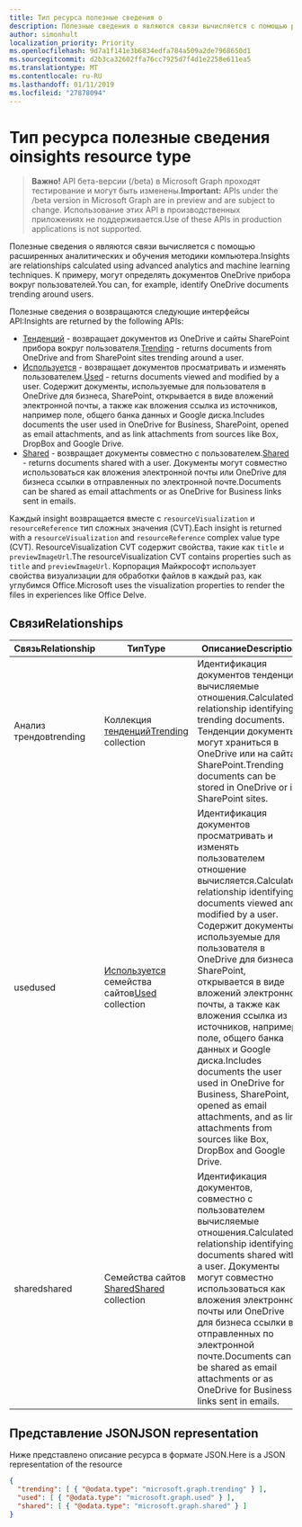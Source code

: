 ```yaml
---
title: Тип ресурса полезные сведения о
description: Полезные сведения о являются связи вычисляется с помощью расширенных аналитических и обучения методики компьютера. К примеру, могут определять документов OneDrive прибора вокруг пользователей.
author: simonhult
localization_priority: Priority
ms.openlocfilehash: 9d7a1f141e3b6834edfa784a509a2de7968650d1
ms.sourcegitcommit: d2b3ca32602ffa76cc7925d7f4d1e2258e611ea5
ms.translationtype: MT
ms.contentlocale: ru-RU
ms.lasthandoff: 01/11/2019
ms.locfileid: "27878094"
---
```

# <a name="insights-resource-type"></a><span data-ttu-id="c5f24-104">Тип ресурса полезные сведения о</span><span class="sxs-lookup"><span data-stu-id="c5f24-104">insights resource type</span></span>

> <span data-ttu-id="c5f24-105">**Важно!** API бета-версии (/beta) в Microsoft Graph проходят тестирование и могут быть изменены.</span><span class="sxs-lookup"><span data-stu-id="c5f24-105">**Important:** APIs under the /beta version in Microsoft Graph are in preview and are subject to change.</span></span> <span data-ttu-id="c5f24-106">Использование этих API в производственных приложениях не поддерживается.</span><span class="sxs-lookup"><span data-stu-id="c5f24-106">Use of these APIs in production applications is not supported.</span></span>

<span data-ttu-id="c5f24-107">Полезные сведения о являются связи вычисляется с помощью расширенных аналитических и обучения методики компьютера.</span><span class="sxs-lookup"><span data-stu-id="c5f24-107">Insights are relationships calculated using advanced analytics and machine learning techniques.</span></span> <span data-ttu-id="c5f24-108">К примеру, могут определять документов OneDrive прибора вокруг пользователей.</span><span class="sxs-lookup"><span data-stu-id="c5f24-108">You can, for example, identify OneDrive documents trending around users.</span></span>

<span data-ttu-id="c5f24-109">Полезные сведения о возвращаются следующие интерфейсы API:</span><span class="sxs-lookup"><span data-stu-id="c5f24-109">Insights are returned by the following APIs:</span></span>

- <span data-ttu-id="c5f24-110">[Тенденций](insights-trending.md) - возвращает документов из OneDrive и сайты SharePoint прибора вокруг пользователя.</span><span class="sxs-lookup"><span data-stu-id="c5f24-110">[Trending](insights-trending.md) - returns documents from OneDrive and from SharePoint sites trending around a user.</span></span>
- <span data-ttu-id="c5f24-111">[Используется](insights-used.md) - возвращает документов просматривать и изменять пользователем.</span><span class="sxs-lookup"><span data-stu-id="c5f24-111">[Used](insights-used.md) - returns documents viewed and modified by a user.</span></span> <span data-ttu-id="c5f24-112">Содержит документы, используемые для пользователя в OneDrive для бизнеса, SharePoint, открывается в виде вложений электронной почты, а также как вложения ссылка из источников, например поле, общего банка данных и Google диска.</span><span class="sxs-lookup"><span data-stu-id="c5f24-112">Includes documents the user used in OneDrive for Business, SharePoint, opened as email attachments, and as link attachments from sources like Box, DropBox and Google Drive.</span></span>
- <span data-ttu-id="c5f24-113">[Shared](insights-shared.md) - возвращает документы совместно с пользователем.</span><span class="sxs-lookup"><span data-stu-id="c5f24-113">[Shared](insights-shared.md) - returns documents shared with a user.</span></span> <span data-ttu-id="c5f24-114">Документы могут совместно использоваться как вложения электронной почты или OneDrive для бизнеса ссылки в отправленных по электронной почте.</span><span class="sxs-lookup"><span data-stu-id="c5f24-114">Documents can be shared as email attachments or as OneDrive for Business links sent in emails.</span></span>

<span data-ttu-id="c5f24-115">Каждый insight возвращается вместе с `resourceVisualization` и `resourceReference` тип сложных значения (CVT).</span><span class="sxs-lookup"><span data-stu-id="c5f24-115">Each insight is returned with a `resourceVisualization` and `resourceReference` complex value type (CVT).</span></span> <span data-ttu-id="c5f24-116">ResourceVisualization CVT содержит свойства, такие как `title` и `previewImageUrl`.</span><span class="sxs-lookup"><span data-stu-id="c5f24-116">The resourceVisualization CVT contains properties such as `title` and `previewImageUrl`.</span></span> <span data-ttu-id="c5f24-117">Корпорация Майкрософт использует свойства визуализации для обработки файлов в каждый раз, как углубимся Office.</span><span class="sxs-lookup"><span data-stu-id="c5f24-117">Microsoft uses the visualization properties to render the files in experiences like Office Delve.</span></span>

## <a name="relationships"></a><span data-ttu-id="c5f24-118">Связи</span><span class="sxs-lookup"><span data-stu-id="c5f24-118">Relationships</span></span>

| <span data-ttu-id="c5f24-119">Связь</span><span class="sxs-lookup"><span data-stu-id="c5f24-119">Relationship</span></span>      | <span data-ttu-id="c5f24-120">Тип</span><span class="sxs-lookup"><span data-stu-id="c5f24-120">Type</span></span>          | <span data-ttu-id="c5f24-121">Описание</span><span class="sxs-lookup"><span data-stu-id="c5f24-121">Description</span></span>  |
| ------------- |---------------| -------------|
| <span data-ttu-id="c5f24-122">Анализ трендов</span><span class="sxs-lookup"><span data-stu-id="c5f24-122">trending</span></span>      | <span data-ttu-id="c5f24-123">Коллекция [тенденций](insights-trending.md)</span><span class="sxs-lookup"><span data-stu-id="c5f24-123">[Trending](insights-trending.md) collection</span></span>       | <span data-ttu-id="c5f24-124">Идентификация документов тенденции вычисляемые отношения.</span><span class="sxs-lookup"><span data-stu-id="c5f24-124">Calculated relationship identifying trending documents.</span></span> <span data-ttu-id="c5f24-125">Тенденции документы могут храниться в OneDrive или на сайтах SharePoint.</span><span class="sxs-lookup"><span data-stu-id="c5f24-125">Trending documents can be stored in OneDrive or in SharePoint sites.</span></span>   |
| <span data-ttu-id="c5f24-126">used</span><span class="sxs-lookup"><span data-stu-id="c5f24-126">used</span></span>      | <span data-ttu-id="c5f24-127">[Используется](insights-used.md) семейства сайтов</span><span class="sxs-lookup"><span data-stu-id="c5f24-127">[Used](insights-used.md) collection</span></span>       | <span data-ttu-id="c5f24-128">Идентификация документов просматривать и изменять пользователем отношение вычисляется.</span><span class="sxs-lookup"><span data-stu-id="c5f24-128">Calculated relationship identifying documents viewed and modified by a user.</span></span> <span data-ttu-id="c5f24-129">Содержит документы, используемые для пользователя в OneDrive для бизнеса, SharePoint, открывается в виде вложений электронной почты, а также как вложения ссылка из источников, например поле, общего банка данных и Google диска.</span><span class="sxs-lookup"><span data-stu-id="c5f24-129">Includes documents the user used in OneDrive for Business, SharePoint, opened as email attachments, and as link attachments from sources like Box, DropBox and Google Drive.</span></span>  |
| <span data-ttu-id="c5f24-130">shared</span><span class="sxs-lookup"><span data-stu-id="c5f24-130">shared</span></span>        | <span data-ttu-id="c5f24-131">Семейства сайтов [Shared](insights-shared.md)</span><span class="sxs-lookup"><span data-stu-id="c5f24-131">[Shared](insights-shared.md) collection</span></span>       | <span data-ttu-id="c5f24-132">Идентификация документов, совместно с пользователем вычисляемые отношения.</span><span class="sxs-lookup"><span data-stu-id="c5f24-132">Calculated relationship identifying documents shared with a user.</span></span> <span data-ttu-id="c5f24-133">Документы могут совместно использоваться как вложения электронной почты или OneDrive для бизнеса ссылки в отправленных по электронной почте.</span><span class="sxs-lookup"><span data-stu-id="c5f24-133">Documents can be shared as email attachments or as OneDrive for Business links sent in emails.</span></span>   |

## <a name="json-representation"></a><span data-ttu-id="c5f24-134">Представление JSON</span><span class="sxs-lookup"><span data-stu-id="c5f24-134">JSON representation</span></span>

<span data-ttu-id="c5f24-135">Ниже представлено описание ресурса в формате JSON.</span><span class="sxs-lookup"><span data-stu-id="c5f24-135">Here is a JSON representation of the resource</span></span>
```json
{
  "trending": [ { "@odata.type": "microsoft.graph.trending" } ],
  "used": [ { "@odata.type": "microsoft.graph.used" } ],
  "shared": [ { "@odata.type": "microsoft.graph.shared" } ]
}
```
